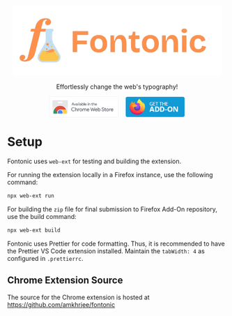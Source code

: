<div align="center"><img style="height: 10rem" src="./res/logo_transparent.png"></div>

<p align="center">Effortlessly change the web's typography!</p>
<div style="display:flex; justify-content:center;gap:1rem;" align="center"><img href="https://chromewebstore.google.com/detail/fontonic/hnjlnpipbcbgllcjgbcjfgepmeomdcog" style="height: 3rem; cursor: pointer;" src="./res/webstore.png">
<img href="https://addons.mozilla.org/en-US/firefox/addon/fontonic-customize-fonts/" style="height: 3rem; cursor: pointer;" src="./res/firefoxaddon.png">
</div>

# Setup

Fontonic uses `web-ext` for testing and building the extension.

For running the extension locally in a Firefox instance, use the following command:

```sh
npx web-ext run
```

For building the `zip` file for final submission to Firefox Add-On repository, use the build command:

```sh
npx web-ext build
```

Fontonic uses Prettier for code formatting. Thus, it is recommended to have the Prettier VS Code extension installed. Maintain the `tabWidth: 4` as configured in `.prettierrc`.

## Chrome Extension Source

The source for the Chrome extension is hosted at https://github.com/amkhrjee/fontonic
